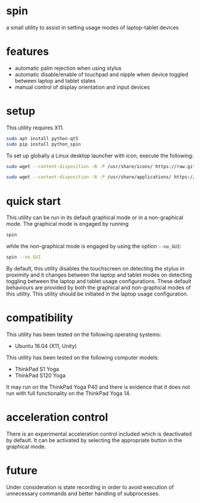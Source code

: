 # spin

a small utility to assist in setting usage modes of laptop-tablet devices

# features

- automatic palm rejection when using stylus
- automatic disable/enable of touchpad and nipple when device toggled between laptop and tablet states
- manual control of display orientation and input devices

# setup

This utility requires X11.

```Bash
sudo apt install python-qt5
sudo pip install python_spin
```

To set up globally a Linux desktop launcher with icon, execute the following:

```Bash
sudo wget --content-disposition -N -P /usr/share/icons/ https://raw.githubusercontent.com/wdbm/spin/master/python_spin/static/spin.svg

sudo wget --content-disposition -N -P /usr/share/applications/ https://raw.githubusercontent.com/wdbm/spin/master/python_spin/static/spin.desktop
```

# quick start

This utility can be run in its default graphical mode or in a non-graphical mode. The graphical mode is engaged by running

```Bash
spin
```

while the non-graphical mode is engaged by using the option `--no_GUI`:

```Bash
spin --no_GUI
```

By default, this utility disables the touchscreen on detecting the stylus in proximity and it changes between the laptop and tablet modes on detecting toggling between the laptop and tablet usage configurations. These default behaviours are provided by both the graphical and non-graphical modes of this utility. This utility should be initiated in the laptop usage configuration.

# compatibility

This utility has been tested on the following operating systems:

- Ubuntu 16.04 (X11, Unity)

This utility has been tested on the following computer models:

- ThinkPad S1 Yoga
- ThinkPad S120 Yoga

It may run on the ThinkPad Yoga P40 and there is evidence that it does not run with full functionality on the ThinkPad Yoga 14.

# acceleration control

There is an experimental acceleration control included which is deactivated by default. It can be activated by selecting the appropriate button in the graphical mode.

# future

Under consideration is state recording in order to avoid execution of unnecessary commands and better handling of subprocesses.
